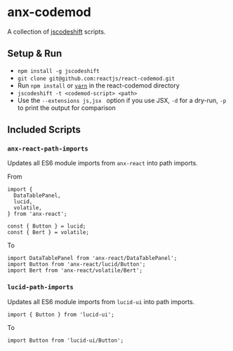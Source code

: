 # anx-codemod

A collection of [jscodeshift] scripts.

## Setup & Run

- `npm install -g jscodeshift`
- `git clone git@github.com:reactjs/react-codemod.git`
- Run `npm install` or [`yarn`](yarn) in the react-codemod directory
- `jscodeshift -t <codemod-script> <path>`
- Use the `--extensions js,jsx ` option if you use JSX, `-d` for a dry-run,
  `-p` to print the output for comparison

## Included Scripts

### `anx-react-path-imports`

Updates all ES6 module imports from `anx-react` into path imports.

From

```
import {
  DataTablePanel,
  lucid,
  volatile,
} from 'anx-react';

const { Button } = lucid;
const { Bert } = volatile;
```

To

```
import DataTablePanel from 'anx-react/DataTablePanel';
import Button from 'anx-react/lucid/Button';
import Bert from 'anx-react/volatile/Bert';
```

### `lucid-path-imports`

Updates all ES6 module imports from `lucid-ui` into path imports.

```
import { Button } from 'lucid-ui';
```

To

```
import Button from 'lucid-ui/Button';
```

[jscodeshift]: https://github.com/facebook/jscodeshift
[yarn]: https://yarnpkg.com/en/
